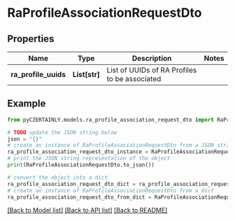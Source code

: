 # RaProfileAssociationRequestDto


## Properties

Name | Type | Description | Notes
------------ | ------------- | ------------- | -------------
**ra_profile_uuids** | **List[str]** | List of UUIDs of RA Profiles to be associated | 

## Example

```python
from pyCZERTAINLY.models.ra_profile_association_request_dto import RaProfileAssociationRequestDto

# TODO update the JSON string below
json = "{}"
# create an instance of RaProfileAssociationRequestDto from a JSON string
ra_profile_association_request_dto_instance = RaProfileAssociationRequestDto.from_json(json)
# print the JSON string representation of the object
print(RaProfileAssociationRequestDto.to_json())

# convert the object into a dict
ra_profile_association_request_dto_dict = ra_profile_association_request_dto_instance.to_dict()
# create an instance of RaProfileAssociationRequestDto from a dict
ra_profile_association_request_dto_from_dict = RaProfileAssociationRequestDto.from_dict(ra_profile_association_request_dto_dict)
```
[[Back to Model list]](../README.md#documentation-for-models) [[Back to API list]](../README.md#documentation-for-api-endpoints) [[Back to README]](../README.md)


